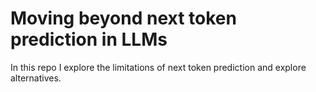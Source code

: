 # Moving beyond next token prediction in LLMs
In this repo I explore the limitations of next token prediction and explore alternatives.
